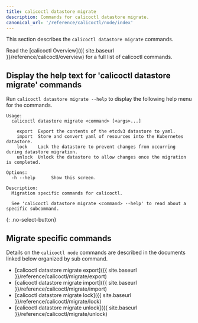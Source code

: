 ```yaml
---
title: calicoctl datastore migrate
description: Commands for calicoctl datastore migrate. 
canonical_url: '/reference/calicoctl/node/index'
---
```


This section describes the `calicoctl datastore migrate` commands.

Read the [calicoctl Overview]({{ site.baseurl }}/reference/calicoctl/overview)
for a full list of calicoctl commands.

## Display the help text for 'calicoctl datastore migrate' commands

Run `calicoctl datastore migrate --help` to display the following help menu for the
commands.

```
Usage:
  calicoctl datastore migrate <command> [<args>...]

    export  Export the contents of the etcdv3 datastore to yaml.
    import  Store and convert yaml of resources into the Kubernetes datastore.
    lock    Lock the datastore to prevent changes from occurring during datastore migration.
    unlock  Unlock the datastore to allow changes once the migration is completed.

Options:
  -h --help      Show this screen.

Description:
  Migration specific commands for calicoctl.

  See 'calicoctl datastore migrate <command> --help' to read about a specific subcommand.
```
{: .no-select-button}

## Migrate specific commands

Details on the `calicoctl node` commands are described in the documents linked below
organized by sub command.

-  [calicoctl datastore migrate export]({{ site.baseurl }}/reference/calicoctl/migrate/export)
-  [calicoctl datastore migrate import]({{ site.baseurl }}/reference/calicoctl/migrate/import)
-  [calicoctl datastore migrate lock]({{ site.baseurl }}/reference/calicoctl/migrate/lock)
-  [calicoctl datastore migrate unlock]({{ site.baseurl }}/reference/calicoctl/migrate/unlock)
